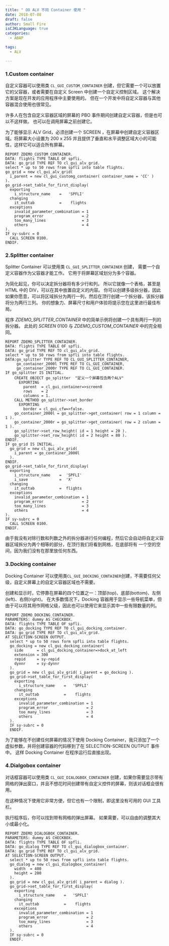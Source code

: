 ```yaml
---
title: " OO ALV 不同 Container 使用 "
date: 2018-07-08
draft: false
author: Small Fire
isCJKLanguage: true
categories: 
  - ABAP

tags: 
  - ALV

---
```


### 1.Custom container

自定义容器可以使用类 `CL_GUI_CUSTOM_CONTAINER` 创建，但它需要一个可以放置它的父容器，或者需要在自定义 Screen 中创建一个自定义控制区域。 这个解决方案是现在开发的应用程序中主要使用的。 但在一个开发中将自定义容器与其他容器混合使用也很常见。

许多人在包含自定义容器区域的屏幕的 PBO 事件期间创建自定义容器，但是也可以不这样做。 也可以在调用屏幕之前创建它。

为了能够显示 ALV Grid，必须创建一个 SCREEN ，在屏幕中创建自定义容器区域。将屏幕大小设置为 200 x 255 并且提供了垂直和水平调整区域大小的可能性，这样它可以适合所有屏幕。

```ABAP
REPORT ZDEMO_CUSTOM_CONTAINER.
DATA: flights TYPE TABLE OF spfli.
DATA: go_grid TYPE REF TO cl_gui_alv_grid.
select * up to 50 rows from spfli into table flights.
go_grid = new cl_gui_alv_grid(
  i_parent = new cl_gui_customg_container( container_name = 'CC' )
).
go_grid->set_table_for_first_display(
  exporting
    i_structure_name    =   'SPFLI'
  changing
    it_outtab           =    flights
  exceptions
    invalid_parameter_combination = 1
    program_error                 = 2
    too_many_lines                = 3
    others                        = 4
).
IF sy-subrc = 0
  CALL SCREEN 0100.
ENDIF.
```

### 2.Splitter container

Splitter Container 可以使用类 `CL_GUI_SPLITTER_CONTAINER` 创建， 需要一个自定义容器作为父容器才能工作。 它用于将屏幕区域划分为多个容器。

为简化起见，你可以决定拆分器将有多少行和列。 所以它就像一个表格，甚至是 HTML 中的 DIV，可以在其中放置自定义的内容。 你可以创建多级拆分器，因此如果你愿意，可以将区域拆分为两行一列，然后在顶行创建一个拆分器，该拆分器将分为两行三列。 你的想象力、屏幕尺寸和用户体验将提示您在这里进行最佳布局。

程序 *ZDEMO_SPLITTER_CONTAINER* 中的简单示例将创建一个具有两行一列的拆分器。 此处的 *SCREEN* 0100 与 *ZDEMO_CUSTOM_CONTAINER* 中的完全相同。

```ABAP
REPORT ZDEMO_SPLITTER_CONTAINER.
DATA: flights TYPE TABLE OF spfli.
DATA: go_grid TYPE REF TO cl_gui_alv_grid.
select * up to 50 rows from spfli into table flights.
DATA:go_splitter TYPE REF TO CL_GUI_SPLITTER_CONTAINER,
     go_container_2000l TYPE REF TO CL_GUI_CONTAINER,
     go_container_2000r TYPE REF TO CL_GUI_CONTAINER.
IF go_splitter IS INITIAL.
    CREATE OBJECT go_splitter  "定义一个屏幕包含两个ALV"
      EXPORTING
        parent  = cl_gui_container=>screen0
        rows    = 2
        columns = 1.
    CALL METHOD go_splitter->set_border
      EXPORTING
        border = cl_gui_cfw=>false.
    go_container_2000l = go_splitter->get_container( row = 1 column = 1 ).
    go_container_2000r = go_splitter->get_container( row = 2 column = 1 ).
    go_splitter->set_row_height( id = 1 height = 20 ).
    go_splitter->set_row_height( id = 2 height = 80 ).
ENDIF.
IF go_grid IS INITIAL.
  go_grid = new cl_gui_alv_grid(
    i_parent = go_container_2000l
  ).
ENDIF.
go_grid->set_table_for_first_display(
  exporting
    i_structure_name    =  'SPFLI'
    i_save              =  'X'
  changing
    it_outtab           =  flights
  exceptions
    invalid_parameter_combination = 1
    program_error                 = 2
    too_many_lines                = 3
    others                        = 4
).
IF sy-subrc = 0
  CALL SCREEN 0100.
ENDIF.
```

由于我没有对除行数和列数之外的拆分器进行任何编程，然后它会自动将自定义容器区域拆分为两个相等的部分，在顶行我们将看到网格，在底部将有 一个空的空间，因为我们没有在那里放任何东西。 

### 3.Docking container

Docking Container 可以使用类`CL_GUI_DOCKING_CONTAINER`创建，不需要任何父级，自定义屏幕上的自定义容器区域也不需要。 

创建和显示时，它停靠在屏幕的四个位置之一：顶部(top)、底部(bottom)、左侧(left)、右侧(right)。 在大多数情况下，Docking 容器用于显示一些导航菜单，但由于可以将其用作网格父级，因此也可以使用它来显示其中一些有限数量的列。

```ABAP
REPORT ZDEMO_DOCKING_CONTAINER.
PARAMETERS: dummy AS CHECKBOX.
DATA: flights TYPE TABLE OF spfli.
DATA: go_docking TYPE REF TO cl_gui_docking_container.
DATA: go_grid TYPE REF TO cl_gui_alv_grid.
AT SELECTION-SCREEN OUTPUT.
  select * up to 50 rows form spfli into table flights.
  go_docking = new cl_gui_docking_container(
    side      = cl_gui_docking_container=>dock_at_left
    extension = 300
    repid     = sy-repid
    dynnr     = sy-dynnr
  ).
  go_grid = new cl_gui_alv_grid( i_parent = go_docking ).
  go_grid->set_table_for_first_display(
    exporting
      i_structure_name    =   'SPFLI'
    changing
      it_outtab           =    flights
    exceptions
      invalid_parameter_combination = 1
      program_error                 = 2
      too_many_lines                = 3
      others                        = 4
  ).
  IF sy-subrc = 0
  ENDIF.
```

为了能够在不创建任何屏幕的情况下使用 Docking Container，我只添加了一个虚拟参数，并将创建容器的代码移到了在 SELECTION-SCREEN OUTPUT 事件中。 这样 Docking Container 在程序运行后直接出现。 

### 4.Dialgobox container

对话框容器可以使用类 `CL_GUI_DIALOGBOX_CONTAINER` 创建，如果你需要显示带有网格的弹出窗口，并且不想花时间创建带有自定义控件的屏幕，则该对话框会很有用。

在这种情况下使用它非常方便，但它也有一个限制，即这里没有可用的 GUI 工具栏。 

 执行程序后，你可以找到带有网格的弹出屏幕。 如果需要，可以自由的调整其大小或最小化。

```ABAP
REPORT ZDEMO_DIALOGBOX_CONTAINER.
PARAMETERS: dummy AS CHECKBOX.
DATA: flights TYPE TABLE OF spfli.
DATA: go_dialog TYPE REF TO cl_gui_dialogbox_container.
DATA: go_grid TYPE REF TO cl_gui_alv_grid.
AT SELECTION-SCREEN OUTPUT.
  select * up to 50 rows from spfli into table flights.
  go_dialog = new cl_gui_dialogbox_container(
    width  = 400
    height = 200
  ).
  go_grid = new cl_gui_alv_grid( i_parent = dialog ).
  go_grid->set_table_for_first_display(
    exporting
      i_structure_name    =   'SPFLI'
    changing
      it_outtab           =    flights
    exceptions
      invalid_parameter_combination = 1
      program_error                 = 2
      too_many_lines                = 3
      others                        = 4
  ).
  IF sy-subrc = 0
  ENDIF.
```



